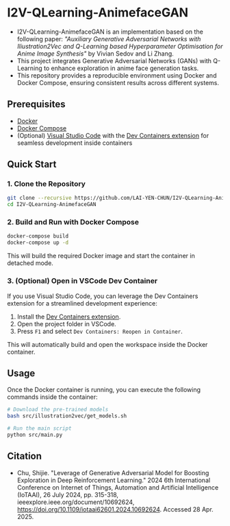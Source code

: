 # I2V-QLearning-AnimefaceGAN

- I2V-QLearning-AnimefaceGAN is an implementation based on the following paper: *"Auxiliary Generative Adversarial Networks with Iliustration2Vec and Q-Learning based Hyperparameter Optimisation for Anime Image Synthesis"* by Vivian Sedov and Li Zhang.
- This project integrates Generative Adversarial Networks (GANs) with Q-Learning to enhance exploration in anime face generation tasks.
- This repository provides a reproducible environment using Docker and Docker Compose, ensuring consistent results across different systems.

## Prerequisites

- [Docker](https://www.docker.com/get-started)
- [Docker Compose](https://docs.docker.com/compose/)
- (Optional) [Visual Studio Code](https://code.visualstudio.com/) with the [Dev Containers extension](https://marketplace.visualstudio.com/items?itemName=ms-vscode-remote.remote-containers) for seamless development inside containers

## Quick Start

### 1. Clone the Repository

```bash
git clone --recursive https://github.com/LAI-YEN-CHUN/I2V-QLearning-AnimefaceGAN.git
cd I2V-QLearning-AnimefaceGAN
```

### 2. Build and Run with Docker Compose

```bash
docker-compose build
docker-compose up -d
```

This will build the required Docker image and start the container in detached mode.

### 3. (Optional) Open in VSCode Dev Container

If you use Visual Studio Code, you can leverage the Dev Containers extension for a streamlined development experience:

1. Install the [Dev Containers extension](https://marketplace.visualstudio.com/items?itemName=ms-vscode-remote.remote-containers).
2. Open the project folder in VSCode.
3. Press `F1` and select `Dev Containers: Reopen in Container`.

This will automatically build and open the workspace inside the Docker container.

## Usage

Once the Docker container is running, you can execute the following commands inside the container:

```bash
# Download the pre-trained models
bash src/illustration2vec/get_models.sh

# Run the main script
python src/main.py
```

## Citation

- Chu, Shijie. "Leverage of Generative Adversarial Model for Boosting Exploration in Deep Reinforcement Learning." 2024 6th International Conference on Internet of Things, Automation and Artificial Intelligence (IoTAAI), 26 July 2024, pp. 315-318, ieeexplore.ieee.org/document/10692624, https://doi.org/10.1109/iotaai62601.2024.10692624. Accessed 28 Apr. 2025.
